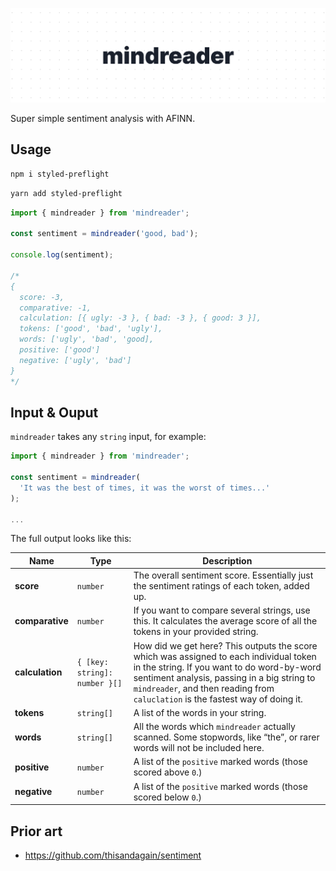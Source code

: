 ![](/docs/banner.png)

Super simple sentiment analysis with AFINN.

## Usage

```sh
npm i styled-preflight
```

```sh
yarn add styled-preflight
```

```js
import { mindreader } from 'mindreader';

const sentiment = mindreader('good, bad');

console.log(sentiment);

/*
{
  score: -3,
  comparative: -1,
  calculation: [{ ugly: -3 }, { bad: -3 }, { good: 3 }],
  tokens: ['good', 'bad', 'ugly'],
  words: ['ugly', 'bad', 'good],
  positive: ['good']
  negative: ['ugly', 'bad']
}
*/
```

## Input & Ouput

`mindreader` takes any `string` input, for example:

```js
import { mindreader } from 'mindreader';

const sentiment = mindreader(
  'It was the best of times, it was the worst of times...'
);

...
```

The full output looks like this:

| Name            | Type                          | Description                                                                                                                                                                                                                                                            |
| --------------- | ----------------------------- | ---------------------------------------------------------------------------------------------------------------------------------------------------------------------------------------------------------------------------------------------------------------------- |
| **score**       | `number`                      | The overall sentiment score. Essentially just the sentiment ratings of each token, added up.                                                                                                                                                                           |
| **comparative** | `number`                      | If you want to compare several strings, use this. It calculates the average score of all the tokens in your provided string.                                                                                                                                           |
| **calculation** | `{ [key: string]: number }[]` | How did we get here? This outputs the score which was assigned to each individual token in the string. If you want to do word-by-word sentiment analysis, passing in a big string to `mindreader`, and then reading from `caluclation` is the fastest way of doing it. |
| **tokens**      | `string[]`                    | A list of the words in your string.                                                                                                                                                                                                                                    |
| **words**       | `string[]`                    | All the words which `mindreader` actually scanned. Some stopwords, like “the”, or rarer words will not be included here.                                                                                                                                               |
| **positive**    | `number`                      | A list of the `positive` marked words (those scored above `0`.)                                                                                                                                                                                                        |
| **negative**    | `number`                      | A list of the `positive` marked words (those scored below `0`.)                                                                                                                                                                                                        |

## Prior art

- https://github.com/thisandagain/sentiment
